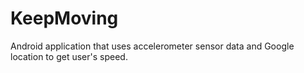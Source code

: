 # KeepMoving
Android application that uses accelerometer sensor data and Google location to get user's speed. 
